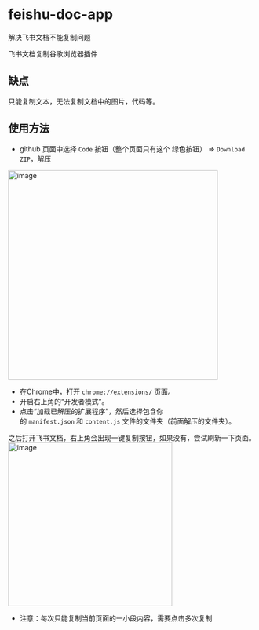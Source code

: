 # feishu-doc-app
解决飞书文档不能复制问题

飞书文档复制谷歌浏览器插件

## 缺点
只能复制文本，无法复制文档中的图片，代码等。

## 使用方法
- github 页面中选择 `Code` 按钮（整个页面只有这个 绿色按钮） => `Download ZIP`，解压

<img width="427" alt="image" src="https://github.com/user-attachments/assets/a5a7613b-65e1-4308-b23b-9f8c6e16081c">

- 在Chrome中，打开 `chrome://extensions/` 页面。
- 开启右上角的“开发者模式”。
- 点击“加载已解压的扩展程序”，然后选择包含你的 `manifest.json` 和 `content.js` 文件的文件夹（前面解压的文件夹）。

之后打开飞书文档，右上角会出现一键复制按钮，如果没有，尝试刷新一下页面。
<img width="334" alt="image" src="https://github.com/user-attachments/assets/fe13988c-f0d1-452d-bddd-c1dcf307d336">

- 注意：每次只能复制当前页面的一小段内容，需要点击多次复制
